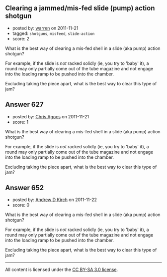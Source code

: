## Clearing a jammed/mis-fed slide (pump) action shotgun

- posted by: [warren](https://stackexchange.com/users/-1/143-warren) on 2011-11-21
- tagged: `shotguns`, `misfeed`, `slide-action`
- score: 2

What is the best way of clearing a mis-fed shell in a slide (aka pump) action shotgun?

For example, if the slide is *not* racked solidly (ie, you try to 'baby' it), a round may only partially come out of the tube magazine and not engage into the loading ramp to be pushed into the chamber.

Excluding taking the piece apart, what is the best way to clear this type of jam?


## Answer 627

- posted by: [Chris Agocs](https://stackexchange.com/users/-1/12-chris-agocs) on 2011-11-21
- score: 1

What is the best way of clearing a mis-fed shell in a slide (aka pump) action shotgun?

For example, if the slide is *not* racked solidly (ie, you try to 'baby' it), a round may only partially come out of the tube magazine and not engage into the loading ramp to be pushed into the chamber.

Excluding taking the piece apart, what is the best way to clear this type of jam?


## Answer 652

- posted by: [Andrew D Kirch](https://stackexchange.com/users/-1/266-andrew-d-kirch) on 2011-11-22
- score: 0

What is the best way of clearing a mis-fed shell in a slide (aka pump) action shotgun?

For example, if the slide is *not* racked solidly (ie, you try to 'baby' it), a round may only partially come out of the tube magazine and not engage into the loading ramp to be pushed into the chamber.

Excluding taking the piece apart, what is the best way to clear this type of jam?



---

All content is licensed under the [CC BY-SA 3.0 license](https://creativecommons.org/licenses/by-sa/3.0/).
